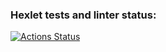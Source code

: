 ### Hexlet tests and linter status:
[![Actions Status](https://github.com/uvrdem1/frontend-project-46/actions/workflows/hexlet-check.yml/badge.svg)](https://github.com/uvrdem1/frontend-project-46/actions)